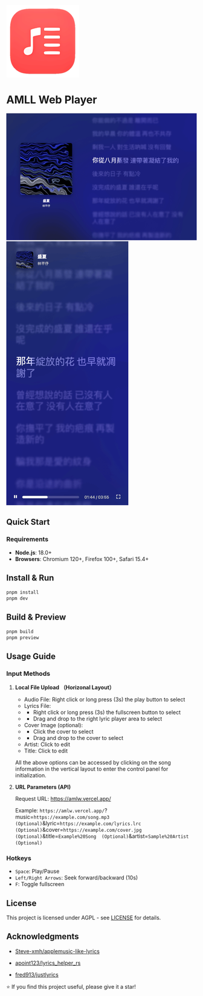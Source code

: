  <img width="192" height="192" alt="logo" src="./public/icons/icon-192x192.png" />

# AMLL Web Player

![Horizonal Layout](./public/screenshots/amll-web-player-horizonal-layout.png)
![Vertical Layout](./public/screenshots/amll-web-player-vertical-layout.png)
## Quick Start

### Requirements

- **Node.js**: 18.0+
- **Browsers**: Chromium 120+, Firefox 100+, Safari 15.4+

## Install & Run
```
pnpm install
pnpm dev
```

## Build & Preview

```
pnpm build
pnpm preview
```

## Usage Guide

### Input Methods

1. **Local File Upload （Horizonal Layout）**
   - Audio File: Right click or long press (3s) the play button to select
   - Lyrics File:
   - - Right click or long press (3s) the fullscreen button to select
   - - Drag and drop to the right lyric player area to select
   - Cover Image (optional):
   - - Click the cover to select
   - - Drag and drop to the cover to select
   - Artist: Click to edit
   - Title: Click to edit

   All the above options can be accessed by clicking on the song information in the vertical layout to enter the control panel for initialization.


2. **URL Parameters (API)**

   Request URL: https://amlw.vercel.app/

   Example: `https://amlw.vercel.app/`?music=`https://example.com/song.mp3 (Optional)`&lyric=`https://example.com/lyrics.lrc (Optional)`&cover=`https://example.com/cover.jpg  (Optional)`&title=`Example%20Song  (Optional)`&artist=`Sample%20Artist  (Optional)`

### Hotkeys

- `Space`: Play/Pause
- `Left/Right Arrows`: Seek forward/backward (10s)
- `F`: Toggle fullscreen

## License

This project is licensed under AGPL - see [LICENSE](LICENSE) for details.

## Acknowledgments

- [Steve-xmh/applemusic-like-lyrics](https://github.com/Steve-xmh/applemusic-like-lyrics)

- [apoint123/lyrics_helper_rs](https://github.com/apoint123/lyrics_helper_rs)

- [fred913/justlyrics](https://github.com/fred913/justlyrics)

⭐ If you find this project useful, please give it a star!